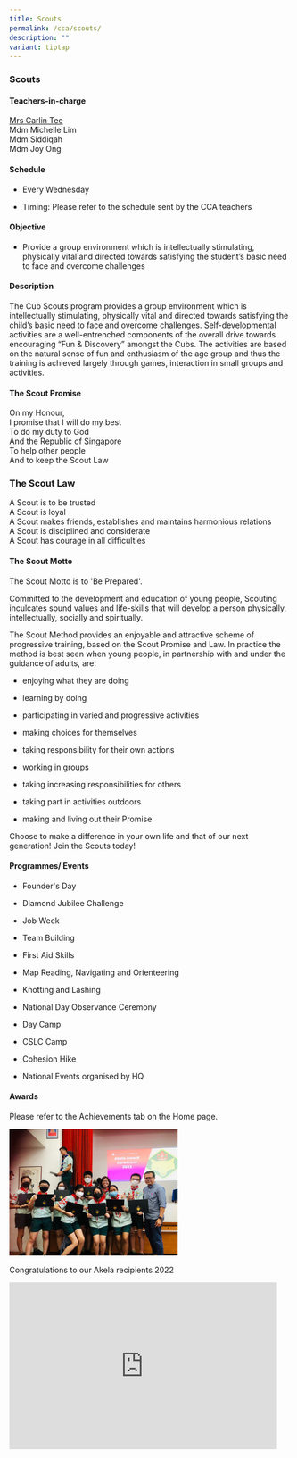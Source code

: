 ```yaml
---
title: Scouts
permalink: /cca/scouts/
description: ""
variant: tiptap
---
```

<h3>Scouts</h3>
<h4>Teachers-in-charge</h4>
<p><a href="mailto:carlin_mulyati@moe.edu.sg" rel="noopener noreferrer nofollow" target="_blank">Mrs Carlin Tee</a> 
<br>Mdm Michelle Lim
<br>Mdm Siddiqah
<br>Mdm Joy Ong
<br>
</p>
<h4>Schedule</h4>
<ul data-tight="true" class="tight">
<li>
<p>Every Wednesday</p>
</li>
<li>
<p>Timing: Please refer to the schedule sent by the CCA teachers</p>
</li>
</ul>
<h4>Objective</h4>
<ul data-tight="true" class="tight">
<li>
<p>Provide a group environment which is intellectually stimulating, physically
vital and directed towards satisfying the student’s basic need to face
and overcome challenges</p>
</li>
</ul>
<h4>Description</h4>
<p>The Cub Scouts program provides a group environment which is intellectually
stimulating, physically vital and directed towards satisfying the child’s
basic need to face and overcome challenges. Self-developmental activities
are a well-entrenched components of the overall drive towards encouraging
“Fun &amp; Discovery” amongst the Cubs.&nbsp;The activities are based on
the natural sense of fun and enthusiasm of the age group and thus the training
is achieved largely through games, interaction in small groups and activities.</p>
<h4>The Scout Promise</h4>
<p>On my Honour,&nbsp;
<br>I promise that I will do my best&nbsp;
<br>To do my duty to God&nbsp;
<br>And the Republic of Singapore&nbsp;
<br>To help other people&nbsp;
<br>And to keep the Scout Law</p>
<h3>The Scout Law</h3>
<p>A Scout is to be trusted&nbsp;
<br>A Scout is loyal&nbsp;
<br>A Scout makes friends, establishes and maintains harmonious relations&nbsp;
<br>A Scout is disciplined and considerate&nbsp;
<br>A Scout has courage in all difficulties</p>
<h4>The Scout Motto</h4>
<p>The Scout Motto is to 'Be Prepared'.</p>
<p>Committed to the development and education of young people, Scouting inculcates
sound values and life-skills that will develop a person physically, intellectually,
socially and spiritually.</p>
<p>The Scout Method provides an enjoyable and attractive scheme of progressive
training, based on the Scout Promise and Law. In practice the method is
best seen when young people, in partnership with and under the guidance
of adults, are:</p>
<ul data-tight="true" class="tight">
<li>
<p>enjoying what they are doing</p>
</li>
<li>
<p>learning by doing</p>
</li>
<li>
<p>participating in varied and progressive activities</p>
</li>
<li>
<p>making choices for themselves</p>
</li>
<li>
<p>taking responsibility for their own actions</p>
</li>
<li>
<p>working in groups</p>
</li>
<li>
<p>taking increasing responsibilities for others</p>
</li>
<li>
<p>taking part in activities outdoors</p>
</li>
<li>
<p>making and living out their Promise</p>
</li>
</ul>
<p>Choose to make a difference in your own life and that of our next generation!
Join the Scouts today!</p>
<h4>Programmes/ Events</h4>
<ul data-tight="true" class="tight">
<li>
<p>Founder's Day</p>
</li>
<li>
<p>Diamond Jubilee Challenge&nbsp;</p>
</li>
<li>
<p>Job Week</p>
</li>
<li>
<p>Team Building</p>
</li>
<li>
<p>First Aid Skills</p>
</li>
<li>
<p>Map Reading, Navigating and Orienteering</p>
</li>
<li>
<p>Knotting and Lashing</p>
</li>
<li>
<p>National Day Observance Ceremony</p>
</li>
<li>
<p>Day Camp</p>
</li>
<li>
<p>CSLC Camp</p>
</li>
<li>
<p>Cohesion Hike</p>
</li>
<li>
<p>National Events organised by HQ</p>
</li>
</ul>
<h4>Awards</h4>
<p>Please refer to the Achievements tab on the Home page.</p>
<div class="isomer-image-wrapper">
<img style="width:60%" height="auto" width="100%" src="/images/scouts2.png">
</div>
<p>Congratulations to our Akela recipients 2022</p>
<div class="iframe-wrapper">
<iframe height="299" width="480" allowfullscreen="true" frameborder="0" src="https://docs.google.com/presentation/d/e/2PACX-1vQ_wrfYkD_xIrbSNP6nHJfdWTNuE_XJcQTgCSHOkv_DTHidMMfukUaPQRug1ehJUYim5W1AgkFOOJSu/embed?start=false&amp;loop=false&amp;delayms=3000"></iframe>
</div>
<p></p>
<p></p>
